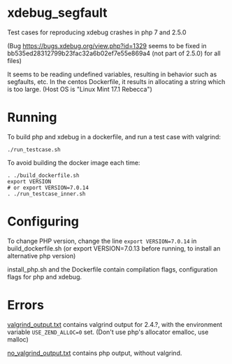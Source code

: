 # xdebug_segfault
Test cases for reproducing xdebug crashes in php 7 and 2.5.0

(Bug https://bugs.xdebug.org/view.php?id=1329 seems to be
fixed in bb535ed28312799b23fac32a6b02ef7e55e869a4 (not part of 2.5.0) for all files)

It seems to be reading undefined variables, resulting in behavior such as segfaults, etc.
In the centos Dockerfile, it results in allocating a string which is too large.
(Host OS is "Linux Mint 17.1 Rebecca")

# Running

To build php and xdebug in a dockerfile, and run a test case with valgrind:

	./run_testcase.sh

To avoid building the docker image each time:

	. ./build_dockerfile.sh
	export VERSION
	# or export VERSION=7.0.14
	. ./run_testcase_inner.sh

# Configuring

To change PHP version, change the line `export VERSION=7.0.14` in build\_dockerfile.sh
(or export VERSION=7.0.13 before running, to install an alternative php version)

install\_php.sh and the Dockerfile contain compilation flags, configuration flags for php and xdebug.

# Errors

[valgrind\_output.txt](valgrind_output.txt) contains valgrind output for 2.4.?, with the environment variable `USE_ZEND_ALLOC=0` set.
(Don't use php's allocator emalloc, use malloc)

[no\_valgrind\_output.txt](no_valgrind_output.txt) contains php output, without valgrind.
